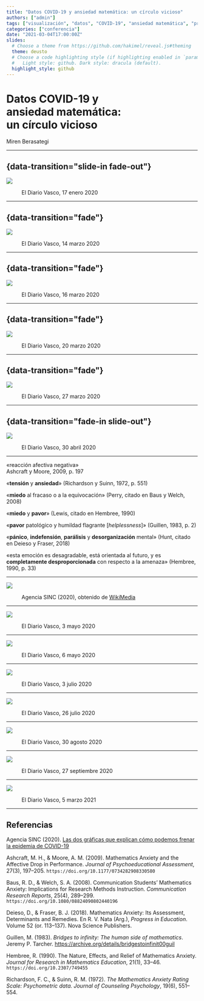 ```yaml
---
title: "Datos COVID-19 y ansiedad matemática: un círculo vicioso"
authors: ["admin"]
tags: ["visualización", "datos", "COVID-19", "ansiedad matemática", "presentación"]
categories: ["conferencia"]
date: "2021-03-04T17:00:00Z"
slides:
  # Choose a theme from https://github.com/hakimel/reveal.js#theming
  theme: deusto
  # Choose a code highlighting style (if highlighting enabled in `params.toml`)
  #   Light style: github. Dark style: dracula (default).
  highlight_style: github
---
```



# Datos COVID-19 y <br /> ansiedad matemática: <br />un círculo vicioso

Miren Berasategi

---

## {data-transition="slide-in fade-out"}

![](img/DV_2020-01-17.png)

<figure><figcaption>El Diario Vasco, 17 enero 2020</figcaption></figure>

---

## {data-transition="fade"}

![](img/DV_2020-03-14.png)

<figure><figcaption>El Diario Vasco, 14 marzo 2020</figcaption></figure>

---

## {data-transition="fade"}

![](img/DV_2020-03-16.png)

<figure><figcaption>El Diario Vasco, 16 marzo 2020</figcaption></figure>

---

## {data-transition="fade"}

![](img/DV_2020-03-20.png)

<figure><figcaption>El Diario Vasco, 20 marzo 2020</figcaption></figure>

---

## {data-transition="fade"}

![](img/DV_2020-03-27.png)

<figure><figcaption>El Diario Vasco, 27 marzo 2020</figcaption></figure>

---

## {data-transition="fade-in slide-out"}

![](img/DV_2020-04-30.png)

<figure><figcaption>El Diario Vasco, 30 abril 2020</figcaption></figure>

---

<div class="small" markdown="1">

<p class="fragment">«reacción afectiva negativa»<br /><span class="smallest">Ashcraft y Moore, 2009, p. 197</span> </p>
<p class="fragment">«<strong>tensión</strong> y <strong>ansiedad</strong>» (Richardson y Suinn, 1972, p. 551)</p>
<p class="fragment">«<strong>miedo</strong> al fracaso o a la equivocación» (Perry, citado en Baus y Welch, 2008)</p>
<p class="fragment">«<strong>miedo</strong> y <strong>pavor</strong>» (Lewis, citado en Hembree, 1990) </p>
<p class="fragment">«<strong>pavor</strong> patológico y humildad flagrante [<em>helplessness</em>]» (Guillen, 1983, p. 2)</p>
<p class="fragment">«<strong>pánico</strong>, <strong>indefensión</strong>, <strong>parálisis</strong> y <strong>desorganización</strong> mental» (Hunt, citado en Deieso y Fraser, 2018)</p>
<p class="fragment">«esta emoción es desagradable, está orientada al futuro, y es <strong>completamente desproporcionada</strong> con respecto a la amenaza» (Hembree, 1990, p. 33)</p>

</div>

---

![](img/aplanar-la-curva_800px.gif)

<figure><figcaption markdown="1">Agencia SINC (2020), obtenido de <a href="https://commons.wikimedia.org/wiki/File:Covid-19-curves-graphic-social-v3-es.gif" target="_blank">WikiMedia</a></figcaption></figure>

---

![](img/DV_2020-05-03.png)

<figure><figcaption>El Diario Vasco, 3 mayo 2020</figcaption></figure>

---

![](img/DV_2020-05-06.png)

<figure><figcaption>El Diario Vasco, 6 mayo 2020</figcaption></figure>

---

![](img/DV_2020-07-03.png)

<figure><figcaption>El Diario Vasco, 3 julio 2020</figcaption></figure>

---

![](img/DV_2020-07-26.png)

<figure><figcaption>El Diario Vasco, 26 julio 2020</figcaption></figure>

---

![](img/DV_2020-08-30.png)

<figure><figcaption>El Diario Vasco, 30 agosto 2020</figcaption></figure>

---

![](img/DV_2020-09-27.png)

<figure><figcaption>El Diario Vasco, 27 septiembre 2020</figcaption></figure>

---

![](img/DV_2021-03-05.png)

<figure><figcaption>El Diario Vasco, 5 marzo 2021</figcaption></figure>

---

## Referencias

<div class="small" markdown="1" style="text-align:left;">

Agencia SINC (2020). <a href="https://www.agenciasinc.es/Noticias/Las-dos-graficas-que-explican-como-podemos-frenar-la-epidemia-de-COVID-19">Las dos gráficas que explican cómo podemos frenar la epidemia de COVID-19</a>

Ashcraft, M. H., & Moore, A. M. (2009). Mathematics Anxiety and the Affective Drop in Performance. _Journal of Psychoeducational Assessment_, 27(3), 197–205. `https://doi.org/10.1177/0734282908330580`

Baus, R. D., & Welch, S. A. (2008). Communication Students’ Mathematics Anxiety: Implications for Research Methods Instruction. _Communication Research Reports_, 25(4), 289–299. `https://doi.org/10.1080/08824090802440196`

Deieso, D., & Fraser, B. J. (2018). Mathematics Anxiety: Its Assessment, Determinants and Remedies. En R. V. Nata (Arg.), _Progress in Education_. Volume 52 (or. 113–137). Nova Science Publishers.


Guillen, M. (1983). _Bridges to infinity: The human side of mathematics_. Jeremy P. Tarcher. <a href="https://archive.org/details/bridgestoinfinit00guil">https://archive.org/details/bridgestoinfinit00guil</a>

Hembree, R. (1990). The Nature, Effects, and Relief of Mathematics Anxiety. _Journal for Research in Mathematics Education_, 21(1), 33–46. `https://doi.org/10.2307/749455`

Richardson, F. C., & Suinn, R. M. (1972). _The Mathematics Anxiety Rating Scale: Psychometric data. Journal of Counseling Psychology_, 19(6), 551–554.

</div>